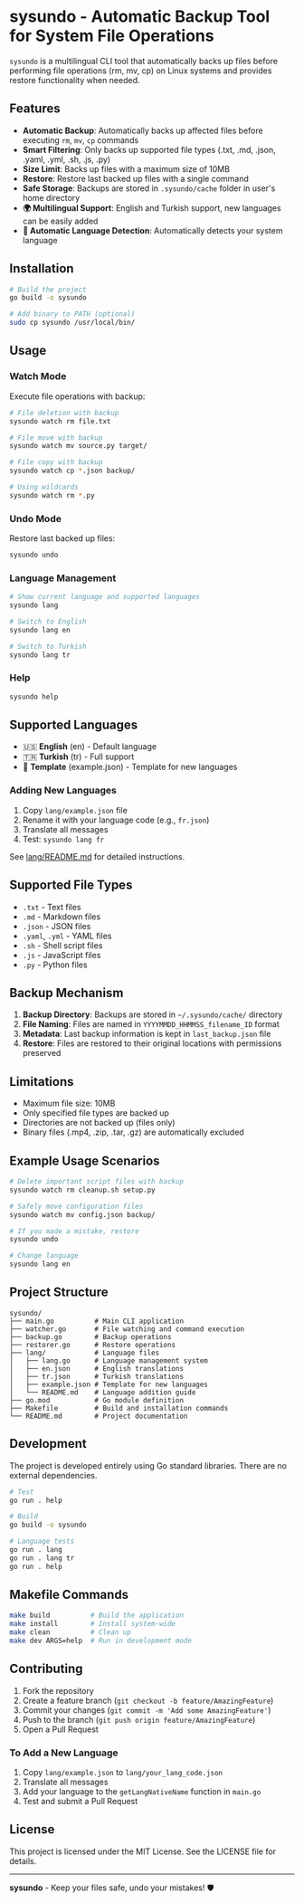 # sysundo - Automatic Backup Tool for System File Operations

`sysundo` is a multilingual CLI tool that automatically backs up files before performing file operations (rm, mv, cp) on Linux systems and provides restore functionality when needed.

## Features

- **Automatic Backup**: Automatically backs up affected files before executing `rm`, `mv`, `cp` commands
- **Smart Filtering**: Only backs up supported file types (.txt, .md, .json, .yaml, .yml, .sh, .js, .py)
- **Size Limit**: Backs up files with a maximum size of 10MB
- **Restore**: Restore last backed up files with a single command
- **Safe Storage**: Backups are stored in `.sysundo/cache` folder in user's home directory
- **🌍 Multilingual Support**: English and Turkish support, new languages can be easily added
- **🔄 Automatic Language Detection**: Automatically detects your system language

## Installation

```bash
# Build the project
go build -o sysundo

# Add binary to PATH (optional)
sudo cp sysundo /usr/local/bin/
```

## Usage

### Watch Mode
Execute file operations with backup:

```bash
# File deletion with backup
sysundo watch rm file.txt

# File move with backup  
sysundo watch mv source.py target/

# File copy with backup
sysundo watch cp *.json backup/

# Using wildcards
sysundo watch rm *.py
```

### Undo Mode
Restore last backed up files:

```bash
sysundo undo
```

### Language Management
```bash
# Show current language and supported languages
sysundo lang

# Switch to English
sysundo lang en

# Switch to Turkish
sysundo lang tr
```

### Help
```bash
sysundo help
```

## Supported Languages

- 🇺🇸 **English** (en) - Default language
- 🇹🇷 **Turkish** (tr) - Full support
- 📄 **Template** (example.json) - Template for new languages

### Adding New Languages

1. Copy `lang/example.json` file
2. Rename it with your language code (e.g., `fr.json`)
3. Translate all messages
4. Test: `sysundo lang fr`

See [lang/README.md](lang/README.md) for detailed instructions.

## Supported File Types

- `.txt` - Text files
- `.md` - Markdown files  
- `.json` - JSON files
- `.yaml`, `.yml` - YAML files
- `.sh` - Shell script files
- `.js` - JavaScript files
- `.py` - Python files

## Backup Mechanism

1. **Backup Directory**: Backups are stored in `~/.sysundo/cache/` directory
2. **File Naming**: Files are named in `YYYYMMDD_HHMMSS_filename_ID` format
3. **Metadata**: Last backup information is kept in `last_backup.json` file
4. **Restore**: Files are restored to their original locations with permissions preserved

## Limitations

- Maximum file size: 10MB
- Only specified file types are backed up
- Directories are not backed up (files only)
- Binary files (.mp4, .zip, .tar, .gz) are automatically excluded

## Example Usage Scenarios

```bash
# Delete important script files with backup
sysundo watch rm cleanup.sh setup.py

# Safely move configuration files
sysundo watch mv config.json backup/

# If you made a mistake, restore
sysundo undo

# Change language
sysundo lang en
```

## Project Structure

```
sysundo/
├── main.go          # Main CLI application
├── watcher.go       # File watching and command execution
├── backup.go        # Backup operations
├── restorer.go      # Restore operations
├── lang/            # Language files
│   ├── lang.go      # Language management system
│   ├── en.json      # English translations
│   ├── tr.json      # Turkish translations
│   ├── example.json # Template for new languages
│   └── README.md    # Language addition guide
├── go.mod           # Go module definition
├── Makefile         # Build and installation commands
└── README.md        # Project documentation
```

## Development

The project is developed entirely using Go standard libraries. There are no external dependencies.

```bash
# Test
go run . help

# Build
go build -o sysundo

# Language tests
go run . lang
go run . lang tr
go run . help
```

## Makefile Commands

```bash
make build          # Build the application
make install        # Install system-wide
make clean          # Clean up
make dev ARGS=help  # Run in development mode
```

## Contributing

1. Fork the repository
2. Create a feature branch (`git checkout -b feature/AmazingFeature`)
3. Commit your changes (`git commit -m 'Add some AmazingFeature'`)
4. Push to the branch (`git push origin feature/AmazingFeature`)
5. Open a Pull Request

### To Add a New Language

1. Copy `lang/example.json` to `lang/your_lang_code.json`
2. Translate all messages
3. Add your language to the `getLangNativeName` function in `main.go`
4. Test and submit a Pull Request

## License

This project is licensed under the MIT License. See the LICENSE file for details.

---

**sysundo** - Keep your files safe, undo your mistakes! 🛡️ 